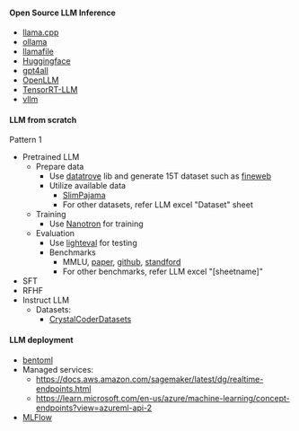 #### Open Source LLM Inference
- [llama.cpp](https://github.com/ggerganov/llama.cpp)
- [ollama](https://github.com/ollama/ollama)
- [llamafile](https://github.com/Mozilla-Ocho/llamafile)
- [Huggingface]()
- [gpt4all](https://github.com/nomic-ai/gpt4all)
- [OpenLLM](https://github.com/bentoml/OpenLLM)
- [TensorRT-LLM](https://github.com/NVIDIA/TensorRT-LLM)
- [vllm](https://github.com/vllm-project/vllm)
  
#### LLM from scratch 

Pattern 1
  - Pretrained LLM
    - Prepare data
      - Use [datatrove](https://github.com/huggingface/datatrove/) lib and generate 15T dataset such as [fineweb](https://huggingface.co/datasets/HuggingFaceFW/fineweb)
      - Utilize available data
        - [SlimPajama](https://huggingface.co/datasets/cerebras/SlimPajama-627B)
        - For other datasets, refer LLM excel "Dataset" sheet
    - Training
      - Use [Nanotron](https://github.com/huggingface/nanotron) for training
    - Evaluation
      - Use [lighteval](https://github.com/huggingface/lighteval) for testing
      - Benchmarks
        - MMLU, [paper](https://arxiv.org/abs/2009.03300), [github](https://github.com/hendrycks/test), [standford](https://crfm.stanford.edu/2024/05/01/helm-mmlu.html)
        - For other benchmarks, refer LLM excel "[sheetname]"
  - SFT
  - RFHF
  - Instruct LLM
    - Datasets:
      - [CrystalCoderDatasets](https://huggingface.co/datasets/LLM360/CrystalCoderDatasets)

#### LLM deployment
- [bentoml](https://docs.bentoml.com/en/latest/use-cases/large-language-models/vllm.html)
- Managed services:
  - https://docs.aws.amazon.com/sagemaker/latest/dg/realtime-endpoints.html
  - https://learn.microsoft.com/en-us/azure/machine-learning/concept-endpoints?view=azureml-api-2
- [MLFlow]()
